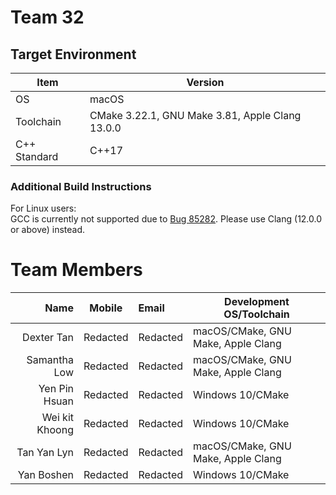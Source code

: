 # Team 32


## Target Environment

Item | Version
-|-
OS | macOS
Toolchain | CMake 3.22.1, GNU Make 3.81, Apple Clang 13.0.0
C++ Standard | C++17

### Additional Build Instructions

For Linux users: \
GCC is currently not supported due to [Bug 85282](https://gcc.gnu.org/bugzilla/show_bug.cgi?id=85282). Please use Clang (12.0.0 or above) instead.

# Team Members

Name | Mobile | Email | Development OS/Toolchain
-:|:-:|:-|-|
Dexter Tan | Redacted | Redacted | macOS/CMake, GNU Make, Apple Clang
Samantha Low | Redacted | Redacted | macOS/CMake, GNU Make, Apple Clang
Yen Pin Hsuan | Redacted | Redacted | Windows 10/CMake
Wei kit Khoong | Redacted | Redacted | Windows 10/CMake
Tan Yan Lyn | Redacted | Redacted | macOS/CMake, GNU Make, Apple Clang
Yan Boshen | Redacted | Redacted | Windows 10/CMake
